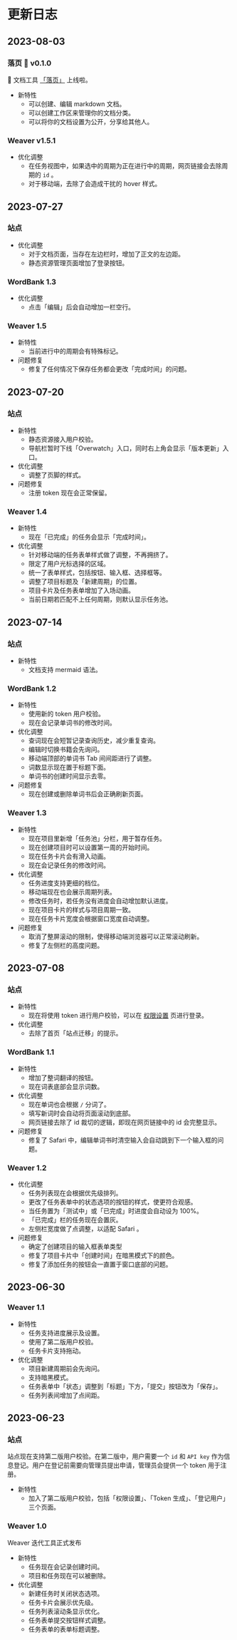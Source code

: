 # 更新日志

## 2023-08-03

### 落页 🍂 v0.1.0

🎉 文档工具 [「落页」](https://blog.talaxy.cn/luoye) 上线啦。

-   新特性
    -   可以创建、编辑 markdown 文档。
    -   可以创建工作区来管理你的文档分类。
    -   可以将你的文档设置为公开，分享给其他人。

### Weaver v1.5.1

-   优化调整
    -   在任务视图中，如果选中的周期为正在进行中的周期，网页链接会去除周期的 `id` 。
    -   对于移动端，去除了会造成干扰的 hover 样式。

## 2023-07-27

### 站点

-   优化调整
    -   对于文档页面，当存在左边栏时，增加了正文的左边距。
    -   静态资源管理页面增加了登录按钮。

### WordBank 1.3

-   优化调整
    -   点击「编辑」后会自动增加一栏空行。

### Weaver 1.5

-   新特性
    -   当前进行中的周期会有特殊标记。
-   问题修复
    -   修复了任何情况下保存任务都会更改「完成时间」的问题。

## 2023-07-20

### 站点

-   新特性
    -   静态资源接入用户校验。
    -   导航栏暂时下线「Overwatch」入口，同时右上角会显示「版本更新」入口。
-   优化调整
    -   调整了页脚的样式。
-   问题修复
    -   注册 token 现在会正常保留。

### Weaver 1.4

-   新特性
    -   现在「已完成」的任务会显示「完成时间」。
-   优化调整
    -   针对移动端的任务表单样式做了调整，不再拥挤了。
    -   限定了用户光标选择的区域。
    -   统一了表单样式，包括按钮、输入框、选择框等。
    -   调整了项目标题及「新建周期」的位置。
    -   项目卡片及任务表单增加了入场动画。
    -   当前日期若匹配不上任何周期，则默认显示任务池。

## 2023-07-14

### 站点

-   新特性
    -   文档支持 mermaid 语法。

### WordBank 1.2

-   新特性
    -   使用新的 token 用户校验。
    -   现在会记录单词书的修改时间。
-   优化调整
    -   查词现在会短暂记录查询历史，减少重复查询。
    -   编辑时切换书籍会先询问。
    -   移动端顶部的单词书 Tab 间间距进行了调整。
    -   词数显示现在置于标题下面。
    -   单词书的创建时间显示去零。
-   问题修复
    -   现在创建或删除单词书后会正确刷新页面。

### Weaver 1.3

-   新特性
    -   现在项目里新增「任务池」分栏，用于暂存任务。
    -   现在创建项目时可以设置第一周的开始时间。
    -   现在任务卡片会有滑入动画。
    -   现在会记录任务的修改时间。
-   优化调整
    -   任务进度支持更细的档位。
    -   移动端现在也会展示周期列表。
    -   修改任务时，若任务没有进度会自动增加默认进度。
    -   现在项目卡片的样式与项目周期一致。
    -   现在任务卡片宽度会根据窗口宽度自动调整。
-   问题修复
    -   取消了整屏滚动的限制，使得移动端浏览器可以正常滚动刷新。
    -   修复了左侧栏的高度问题。

## 2023-07-08

### 站点

-   新特性
    -   现在将使用 token 进行用户校验，可以在 [权限设置](https://blog.talaxy.cn/user) 页进行登录。
-   优化调整
    -   去除了首页「站点迁移」的提示。

### WordBank 1.1

-   新特性
    -   增加了整词翻译的按钮。
    -   现在词表底部会显示词数。
-   优化调整
    -   现在单词也会根据 `/` 分词了。
    -   填写新词时会自动将页面滚动到底部。
    -   网页链接去除了 id 裁切的逻辑，即现在网页链接中的 id 会完整显示。
-   问题修复
    -   修复了 Safari 中，编辑单词书时清空输入会自动跳到下一个输入框的问题。

### Weaver 1.2

-   优化调整
    -   任务列表现在会根据优先级排列。
    -   更改了任务表单中的状态选项的按钮的样式，使更符合观感。
    -   当任务置为「测试中」或「已完成」时进度会自动设为 100%。
    -   「已完成」栏的任务现在会置灰。
    -   左侧栏宽度做了点调整，以适配 Safari 。
-   问题修复
    -   确定了创建项目的输入框表单类型
    -   修复了项目卡片中「创建时间」在暗黑模式下的颜色。
    -   修复了添加任务的按钮会一直置于窗口底部的问题。

## 2023-06-30

### Weaver 1.1

-   新特性
    -   任务支持进度展示及设置。
    -   使用了第二版用户校验。
    -   任务卡片支持拖动。
-   优化调整
    -   项目新建周期前会先询问。
    -   支持暗黑模式。
    -   任务表单中「状态」调整到「标题」下方，「提交」按钮改为「保存」。
    -   任务列表间增加了点间距。

## 2023-06-23

### 站点

站点现在支持第二版用户校验。在第二版中，用户需要一个 `id` 和 `API key` 作为信息登记。用户在登记前需要向管理员提出申请，管理员会提供一个 token 用于注册。

-   新特性
    -   加入了第二版用户校验，包括「权限设置」、「Token 生成」、「登记用户」三个页面。

### Weaver 1.0

Weaver 迭代工具正式发布

-   新特性
    -   任务现在会记录创建时间。
    -   项目和任务现在可以被删除。
-   优化调整
    -   新建任务时关闭状态选项。
    -   任务卡片会展示优先级。
    -   任务列表滚动条显示优化。
    -   任务表单提交按钮样式调整。
    -   任务表单的表单标题调整。
